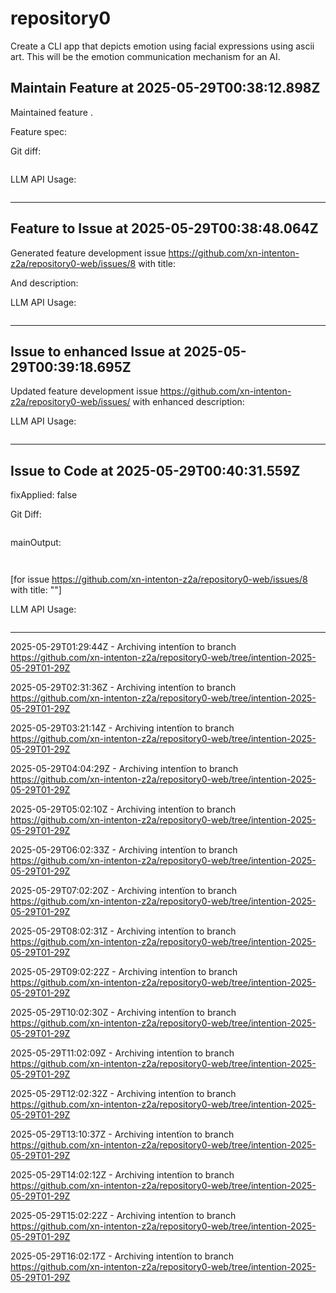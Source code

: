 # repository0
Create a CLI app that depicts emotion using facial expressions using ascii art.
This will be the emotion communication mechanism for an AI.
## Maintain Feature at 2025-05-29T00:38:12.898Z

Maintained feature .

Feature spec:



Git diff:

```diff

```

LLM API Usage:

```json

```
---

## Feature to Issue at 2025-05-29T00:38:48.064Z

Generated feature development issue https://github.com/xn-intenton-z2a/repository0-web/issues/8 with title:



And description:



LLM API Usage:

```json

```
---

## Issue to enhanced Issue at 2025-05-29T00:39:18.695Z

Updated feature development issue https://github.com/xn-intenton-z2a/repository0-web/issues/ with enhanced description:



LLM API Usage:

```json

```
---

## Issue to Code at 2025-05-29T00:40:31.559Z

fixApplied: false



Git Diff:

```

```
mainOutput:
```


```
[for issue https://github.com/xn-intenton-z2a/repository0-web/issues/8 with title: ""]

LLM API Usage:

```json

```
---

2025-05-29T01:29:44Z - Archiving intentïon to branch https://github.com/xn-intenton-z2a/repository0-web/tree/intention-2025-05-29T01-29Z

2025-05-29T02:31:36Z - Archiving intentïon to branch https://github.com/xn-intenton-z2a/repository0-web/tree/intention-2025-05-29T01-29Z

2025-05-29T03:21:14Z - Archiving intentïon to branch https://github.com/xn-intenton-z2a/repository0-web/tree/intention-2025-05-29T01-29Z

2025-05-29T04:04:29Z - Archiving intentïon to branch https://github.com/xn-intenton-z2a/repository0-web/tree/intention-2025-05-29T01-29Z

2025-05-29T05:02:10Z - Archiving intentïon to branch https://github.com/xn-intenton-z2a/repository0-web/tree/intention-2025-05-29T01-29Z

2025-05-29T06:02:33Z - Archiving intentïon to branch https://github.com/xn-intenton-z2a/repository0-web/tree/intention-2025-05-29T01-29Z

2025-05-29T07:02:20Z - Archiving intentïon to branch https://github.com/xn-intenton-z2a/repository0-web/tree/intention-2025-05-29T01-29Z

2025-05-29T08:02:31Z - Archiving intentïon to branch https://github.com/xn-intenton-z2a/repository0-web/tree/intention-2025-05-29T01-29Z

2025-05-29T09:02:22Z - Archiving intentïon to branch https://github.com/xn-intenton-z2a/repository0-web/tree/intention-2025-05-29T01-29Z

2025-05-29T10:02:30Z - Archiving intentïon to branch https://github.com/xn-intenton-z2a/repository0-web/tree/intention-2025-05-29T01-29Z

2025-05-29T11:02:09Z - Archiving intentïon to branch https://github.com/xn-intenton-z2a/repository0-web/tree/intention-2025-05-29T01-29Z

2025-05-29T12:02:32Z - Archiving intentïon to branch https://github.com/xn-intenton-z2a/repository0-web/tree/intention-2025-05-29T01-29Z

2025-05-29T13:10:37Z - Archiving intentïon to branch https://github.com/xn-intenton-z2a/repository0-web/tree/intention-2025-05-29T01-29Z

2025-05-29T14:02:12Z - Archiving intentïon to branch https://github.com/xn-intenton-z2a/repository0-web/tree/intention-2025-05-29T01-29Z

2025-05-29T15:02:22Z - Archiving intentïon to branch https://github.com/xn-intenton-z2a/repository0-web/tree/intention-2025-05-29T01-29Z

2025-05-29T16:02:17Z - Archiving intentïon to branch https://github.com/xn-intenton-z2a/repository0-web/tree/intention-2025-05-29T01-29Z

